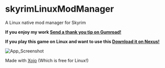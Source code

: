 # skyrimLinuxModManager
A Linux native mod manager for Skyrim
<dl>
  <b>If you enjoy my work  <a class="gumroad-button" href="https://alwaysoffline.gumroad.com/l/Thanks" data-gumroad-overlay-checkout="true">Send a thank you tip on Gumroad!</a></b>
</dl>

<dl>
  <b>If you play this game on Linux and want to use this  <a class="gumroad-button" href="https://www.nexusmods.com/skyrimspecialedition/mods/128507?tab=description">Download it on Nexus!</a></b>
</dl>

![App_Screenshot](https://github.com/user-attachments/assets/e87bdf78-4983-4faf-933c-a2bd22142ec4)

Made with <a href="https://www.xojo.com/download/">Xojo</a> (Which is free for Linux!)
